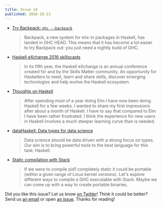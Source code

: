 ```yaml
---
title: Issue 24
published: 2016-10-13
---
```


-   [Try Backpack: `ghc --backpack`](http://blog.ezyang.com/2016/10/try-backpack-ghc-backpack/)

    > Backpack, a new system for mix-in packages in Haskell, has landed in GHC HEAD. This means that it has become a lot easier to try Backpack out: you just need a nightly build of GHC.

-   [Haskell eXchange 2016 skillscasts](https://skillsmatter.com/conferences/7276-haskell-exchange-2016#skillscasts)

    > In its fifth year, the Haskell eXchange is an annual conference created for and by the Skills Matter community. An opportunity for Haskellers to meet, learn and share skills, discover emerging technologies and help evolve the Haskell ecosystem.

-   [Thoughts on Haskell](http://get-finch.com/2016/09/26/thoughts_on_haskell.html)

    > After spending most of a year doing Elm I have now been doing Haskell for a few weeks. I wanted to share my first impressions after about a month of Haskell. I have to say that compared to Elm I have been rather frustrated. I think the experience for new users in Haskell involves a much steeper learning curve than is needed.

-   [dataHaskell: Data types for data science](http://www.datahaskell.org)

    > Data science should be data driven with a strong focus on types. Our aim is to bring powerful tools to the best language for this task: Haskell.

-   [Static compilation with Stack](https://www.fpcomplete.com/blog/2016/10/static-compilation-with-stack)

    > If we were to compile pid1 completely static it could be portable (within a given range of Linux kernel versions). Let's explore different ways to compile a GHC executable with Stack. Maybe we can come up with a way to create portable binaries.

Did you like this issue?
Let us know [on Twitter](https://twitter.com/haskellweekly)!
Think it could be better?
Send us [an email](mailto:info@haskellweekly.news) or open [an issue](https://github.com/haskellweekly/haskellweekly.github.io/issues/new).
Thanks for reading!
